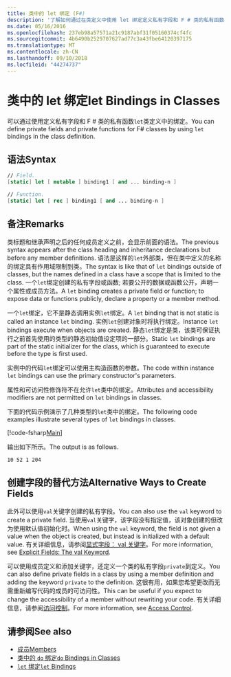 ```yaml
---
title: 类中的 let 绑定 (F#)
description: '了解如何通过在类定义中使用 let 绑定定义私有字段和 F # 类的私有函数。'
ms.date: 05/16/2016
ms.openlocfilehash: 237eb98a57571a21c9187abf31f05160374cf4fc
ms.sourcegitcommit: 4b6490b2529707627ad77c3a43fbe64120397175
ms.translationtype: MT
ms.contentlocale: zh-CN
ms.lasthandoff: 09/10/2018
ms.locfileid: "44274737"
---
```

# <a name="let-bindings-in-classes"></a><span data-ttu-id="13d91-103">类中的 let 绑定</span><span class="sxs-lookup"><span data-stu-id="13d91-103">let Bindings in Classes</span></span>

<span data-ttu-id="13d91-104">可以通过使用定义私有字段和 F # 类的私有函数`let`类定义中的绑定。</span><span class="sxs-lookup"><span data-stu-id="13d91-104">You can define private fields and private functions for F# classes by using `let` bindings in the class definition.</span></span>

## <a name="syntax"></a><span data-ttu-id="13d91-105">语法</span><span class="sxs-lookup"><span data-stu-id="13d91-105">Syntax</span></span>

```fsharp
// Field.
[static] let [ mutable ] binding1 [ and ... binding-n ]

// Function.
[static] let [ rec ] binding1 [ and ... binding-n ]
```

## <a name="remarks"></a><span data-ttu-id="13d91-106">备注</span><span class="sxs-lookup"><span data-stu-id="13d91-106">Remarks</span></span>

<span data-ttu-id="13d91-107">类标题和继承声明之后的任何成员定义之前，会显示前面的语法。</span><span class="sxs-lookup"><span data-stu-id="13d91-107">The previous syntax appears after the class heading and inheritance declarations but before any member definitions.</span></span> <span data-ttu-id="13d91-108">语法是这样的`let`外部类，但在类中定义的名称的绑定具有作用域限制到类。</span><span class="sxs-lookup"><span data-stu-id="13d91-108">The syntax is like that of `let` bindings outside of classes, but the names defined in a class have a scope that is limited to the class.</span></span> <span data-ttu-id="13d91-109">一个`let`绑定创建的私有字段或函数; 若要公开的数据或函数公开，声明一个属性或成员方法。</span><span class="sxs-lookup"><span data-stu-id="13d91-109">A `let` binding creates a private field or function; to expose data or functions publicly, declare a property or a member method.</span></span>

<span data-ttu-id="13d91-110">一个`let`绑定，它不是静态调用实例`let`绑定。</span><span class="sxs-lookup"><span data-stu-id="13d91-110">A `let` binding that is not static is called an instance `let` binding.</span></span> <span data-ttu-id="13d91-111">实例`let`创建对象时将执行绑定。</span><span class="sxs-lookup"><span data-stu-id="13d91-111">Instance `let` bindings execute when objects are created.</span></span> <span data-ttu-id="13d91-112">静态`let`绑定是类，该类可保证执行之前首先使用的类型的静态初始值设定项的一部分。</span><span class="sxs-lookup"><span data-stu-id="13d91-112">Static `let` bindings are part of the static initializer for the class, which is guaranteed to execute before the type is first used.</span></span>

<span data-ttu-id="13d91-113">实例中的代码`let`绑定可以使用主构造函数的参数。</span><span class="sxs-lookup"><span data-stu-id="13d91-113">The code within instance `let` bindings can use the primary constructor's parameters.</span></span>

<span data-ttu-id="13d91-114">属性和可访问性修饰符不在允许`let`类中的绑定。</span><span class="sxs-lookup"><span data-stu-id="13d91-114">Attributes and accessibility modifiers are not permitted on `let` bindings in classes.</span></span>

<span data-ttu-id="13d91-115">下面的代码示例演示了几种类型的`let`类中的绑定。</span><span class="sxs-lookup"><span data-stu-id="13d91-115">The following code examples illustrate several types of `let` bindings in classes.</span></span>

[!code-fsharp[Main](../../../../samples/snippets/fsharp/lang-ref-1/snippet3001.fs)]

<span data-ttu-id="13d91-116">输出如下所示。</span><span class="sxs-lookup"><span data-stu-id="13d91-116">The output is as follows.</span></span>

```
10 52 1 204
```

## <a name="alternative-ways-to-create-fields"></a><span data-ttu-id="13d91-117">创建字段的替代方法</span><span class="sxs-lookup"><span data-stu-id="13d91-117">Alternative Ways to Create Fields</span></span>

<span data-ttu-id="13d91-118">此外可以使用`val`关键字创建的私有字段。</span><span class="sxs-lookup"><span data-stu-id="13d91-118">You can also use the `val` keyword to create a private field.</span></span> <span data-ttu-id="13d91-119">当使用`val`关键字，该字段没有指定值，该对象创建的但改为使用默认值初始化时。</span><span class="sxs-lookup"><span data-stu-id="13d91-119">When using the `val` keyword, the field is not given a value when the object is created, but instead is initialized with a default value.</span></span> <span data-ttu-id="13d91-120">有关详细信息，请参阅[显式字段： val 关键字](explicit-fields-the-val-keyword.md)。</span><span class="sxs-lookup"><span data-stu-id="13d91-120">For more information, see [Explicit Fields: The val Keyword](explicit-fields-the-val-keyword.md).</span></span>

<span data-ttu-id="13d91-121">可以使用成员定义和添加关键字，还定义一个类的私有字段`private`到定义。</span><span class="sxs-lookup"><span data-stu-id="13d91-121">You can also define private fields in a class by using a member definition and adding the keyword `private` to the definition.</span></span> <span data-ttu-id="13d91-122">这很有用，如果您希望更改而无需重新编写代码的成员的可访问性。</span><span class="sxs-lookup"><span data-stu-id="13d91-122">This can be useful if you expect to change the accessibility of a member without rewriting your code.</span></span> <span data-ttu-id="13d91-123">有关详细信息，请参阅[访问控制](../access-control.md)。</span><span class="sxs-lookup"><span data-stu-id="13d91-123">For more information, see [Access Control](../access-control.md).</span></span>

## <a name="see-also"></a><span data-ttu-id="13d91-124">请参阅</span><span class="sxs-lookup"><span data-stu-id="13d91-124">See also</span></span>

- [<span data-ttu-id="13d91-125">成员</span><span class="sxs-lookup"><span data-stu-id="13d91-125">Members</span></span>](index.md)
- [<span data-ttu-id="13d91-126">类中的 `do` 绑定</span><span class="sxs-lookup"><span data-stu-id="13d91-126">`do` Bindings in Classes</span></span>](do-bindings-in-classes.md)
- [<span data-ttu-id="13d91-127">`let` 绑定</span><span class="sxs-lookup"><span data-stu-id="13d91-127">`let` Bindings</span></span>](../functions/let-bindings.md)
